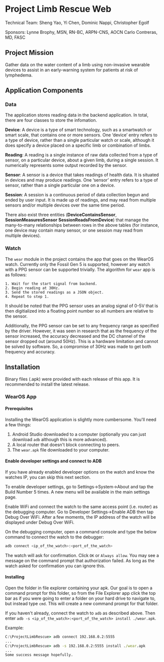 # Project Limb Rescue Web

Technical Team:
Sheng Yao,
Yi Chen,
Dominic Nappi,
Christopher Egolf

Sponsors:
Lynne Brophy, MSN, RN-BC, ARPN-CNS, AOCN
Carlo Contreras, MD, FASC

## Project Mission

Gather data on the water content of a limb using non-invasive wearable devices to assist in an early-warning system for patients at risk of lymphedema.

## Application Components

### Data

The application stores reading data in the backend application. In total, there are four classes to store the infomation.

**Device**: A device is a type of smart technology, such as a smartwatch or smart scale, that contains one or more sensors. One ‘device’ entry refers to a type of device, rather than a single particular watch or scale, although it does specify a device placed on a specific limb or combination of limbs.

**Reading**: A reading is a single instance of raw data collected from a type of sensor, on a particular device, about a given limb, during a single session. It numerically represents some output recorded by the sensor.

**Sensor**: A sensor is a device that takes readings of health data. It is situated in devices and may produce readings. One ‘sensor’ entry refers to a type of sensor, rather than a single particular one on a device.

**Session**: A session is a continuous period of data collection begun and ended by user input. It is made up of readings, and may read from multiple sensors and/or multiple devices over the same time period.

There also exist three entities (**DeviceContainsSensor**, **SessionMeasuresSensor** **SessionReadsFromDevice**) that manage the many-to-many relationships between rows in the above tables (for instance, one device may contain many sensor, or one session may read from multiple devices).

### Watch

The `wear` module in the project contains the app that goes on the WearOS watch. Currently only the Fossil Gen 5 is supported, however any watch with a PPG sensor can be supported trivially. The algorithm for `wear` app is as follows:

```
1. Wait for the start signal from backend.
2. Begin reading at 30Hz.
3. Send the stored readings as a JSON object.
4. Repeat to step 1.
```

It should be noted that the PPG sensor uses an analog signal of 0-5V that is then digitialized into a floating point number so all numbers are relative to the sensor.

Additionally, the PPG sensor can be set to any frequency range as specified by the driver. However, it was seen in research that as the frequency of the sensor increased, the accuracy decreased and the DC channel of the sensor dropped out (around 50Hz).
This is a hardware limitation and cannot be solved by software. So, a compromise of 30Hz was made to get both frequency and accuracy.

## Installation

Binary files (.apk) were provided with each release of this app. It is recommended to install the latest release.

### WearOS App

#### Prerequisites

Installing the WearOS application is slightly more cumbersome. You'll need a few things:

1. Android Studio downloaded to a computer (optionally you can just download `adb` although this is more advanced).
2. A local router that doesn't block connecting to peers.
3. The `wear.apk` file downloaded to your computer.

#### Enable developer settings and connect to ADB

If you have already enabled developer options on the watch and know the watches IP, you can skip this next section.

To enable developer settings, go to Settings->System->About and tap the Build Number 5 times.
A new menu will be available in the main settings page.

Enable WiFi and connect the watch to the same access point (i.e. router) as the debugging computer. Go to
Developer Settings->Enable ADB then tap Debug Over WiFi. After a few moments, the IP address of
the watch will be displayed under Debug Over WiFi.

On the debugging computer, open a command console and type the below command to connect the watch
to the debugger:

```bash
adb connect <ip_of_the_watch>:<port_of_the_watch>
```

The watch will ask for confirmation. Click `OK` or `Always allow`. You may see a message on the command prompt that
authorization failed. As long as the watch asked for confirmation you can ignore this.

#### Installing

Open the folder in file explorer containing your apk. Our goal is to open a command prompt for this folder, so from the File Explorer app click the top bar as if you were going to enter a folder on your hard drive to navigate to, but instead type `cmd`. This will create a new command prompt for that folder.

If you haven't already, connect the watch to `adb` as described above. Then enter `adb -s <ip_of_the_watch>:<port_of_the_watch> install ./wear.apk`.

Example:

```cmd
C:\ProjectLimbRescue> adb connect 192.168.0.2:5555
...
C:\ProjectLimbRescue> adb -s 192.168.0.2:5555 install ./wear.apk
...
Some success message hopefully.
```
